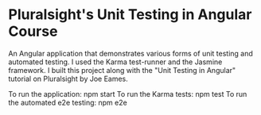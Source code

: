 # Pluralsight's Unit Testing in Angular Course

An Angular application that demonstrates various forms of unit testing and automated testing.  I used the Karma test-runner 
and the Jasmine framework.  I built this project along with the "Unit Testing in Angular" tutorial on Pluralsight by Joe Eames.

To run the application: npm start
To run the Karma tests: npm test
To run the automated e2e testing: npm e2e
